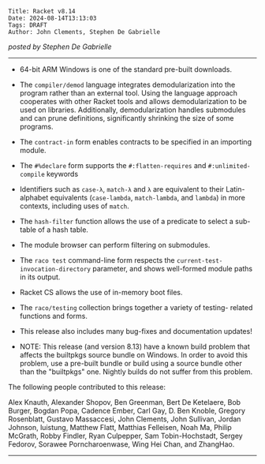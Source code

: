     Title: Racket v8.14
    Date: 2024-08-14T13:13:03
    Tags: DRAFT
    Author: John Clements, Stephen De Gabrielle


*posted by Stephen De Gabrielle*

----------------------------------------------------------------------

- 64-bit ARM Windows is one of the standard pre-built downloads.

- The `compiler/demod` language integrates demodularization into the
  program rather than an external tool. Using the language approach
  cooperates with other Racket tools and allows demodularization to be
  used on libraries. Additionally, demodularization handles submodules
  and can prune definitions, significantly shrinking the size of some
  programs.

- The `contract-in` form enables contracts to be specified in an
  importing module.

- The `#%declare` form supports the `#:flatten-requires` and
  `#:unlimited-compile` keywords

- Identifiers such as `case-λ`, `match-λ` and `λ` are equivalent to
  their Latin-alphabet equivalents (`case-lambda`, `match-lambda`, and
  `lambda`) in more contexts, including uses of `match`.

- The `hash-filter` function allows the use of a predicate to select a
  sub-table of a hash table.

- The module browser can perform filtering on submodules.

- The `raco test` command-line form respects the
  `current-test-invocation-directory` parameter, and shows well-formed
  module paths in its output.

- Racket CS allows the use of in-memory boot files.

- The `raco/testing` collection brings together a variety of testing-
  related functions and forms.

- This release also includes many bug-fixes and documentation updates!

- NOTE: This release (and version 8.13) have a known build problem that
  affects the builtpkgs source bundle on Windows. In order to avoid this
  problem, use a pre-built bundle or build using a source bundle other
  than the "builtpkgs" one. Nightly builds do not suffer from this
  problem.

The following people contributed to this release:

Alex Knauth, Alexander Shopov, Ben Greenman, Bert De Ketelaere, Bob
Burger, Bogdan Popa, Cadence Ember, Carl Gay, D. Ben Knoble, Gregory
Rosenblatt, Gustavo Massaccesi, John Clements, John Sullivan, Jordan
Johnson, luistung, Matthew Flatt, Matthias Felleisen, Noah Ma, Philip
McGrath, Robby Findler, Ryan Culpepper, Sam Tobin-Hochstadt, Sergey
Fedorov, Sorawee Porncharoenwase, Wing Hei Chan, and ZhangHao.

----------------------------------------------------------------------

